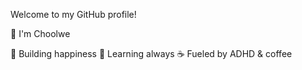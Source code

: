 Welcome to my GitHub profile!

👋  I'm Choolwe 

🚀  Building  happiness
🤔   Learning always
☕️  Fueled by ADHD & coffee
